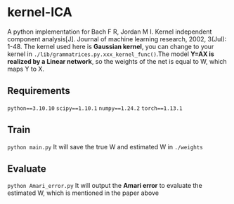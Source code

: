# kernel-ICA
A python implementation for Bach F R, Jordan M I. Kernel independent component analysis[J]. Journal of machine learning research, 2002, 3(Jul): 1-48.
The kernel used here is **Gaussian kernel**, you can change to your kernel in `./lib/grammatrices.py.xxx_kernel_func()`.The model **Y=AX is realized by a Linear  network**, so the weights of the net is equal to W, which maps Y to X.
## Requirements
`python==3.10.10`
`scipy==1.10.1`
`numpy==1.24.2`
`torch==1.13.1`

## Train
`python main.py`
It will save the true W and estimated W in `./weights`

## Evaluate
`python Amari_error.py`
It will output the **Amari error** to evaluate the estimated W, which is mentioned in the paper above
